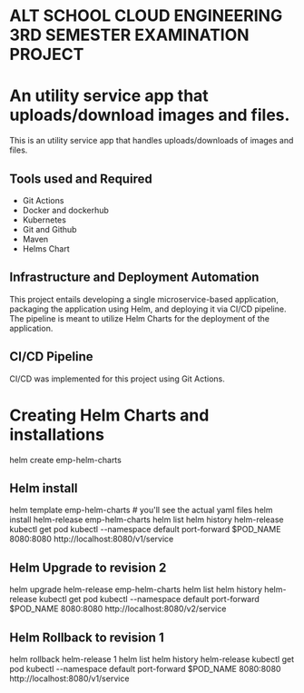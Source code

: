 # ALT SCHOOL CLOUD ENGINEERING 3RD SEMESTER EXAMINATION PROJECT

# An utility service app that uploads/download images and files.

This is an utility service app that handles uploads/downloads of images and files.


## Tools used and Required

* Git Actions
* Docker and dockerhub
* Kubernetes
* Git and Github
* Maven
* Helms Chart


## Infrastructure and Deployment Automation

This project entails developing a single microservice-based application, packaging the application using Helm, and deploying it via CI/CD pipeline. The pipeline is meant to utilize Helm Charts for the deployment of the application.


## CI/CD Pipeline

CI/CD was implemented for this project using Git Actions.  

# Creating Helm Charts and installations

helm create emp-helm-charts

## Helm install

helm template emp-helm-charts # you'll see the actual yaml files
helm install helm-release emp-helm-charts
helm list
helm history helm-release
kubectl get pod
kubectl --namespace default port-forward $POD_NAME 8080:8080
http://localhost:8080/v1/service

## Helm Upgrade to revision 2 


helm upgrade helm-release emp-helm-charts
helm list
helm history helm-release
kubectl get pod
kubectl --namespace default port-forward $POD_NAME 8080:8080
http://localhost:8080/v2/service

## Helm Rollback to revision 1
helm rollback helm-release 1
helm list
helm history helm-release
kubectl get pod
kubectl --namespace default port-forward $POD_NAME 8080:8080
http://localhost:8080/v1/service

